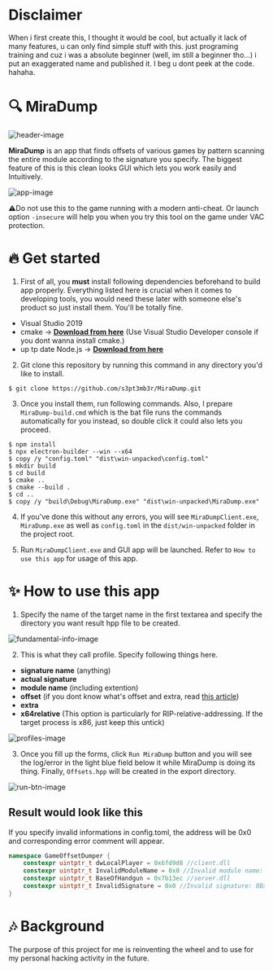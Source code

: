 # Disclaimer
When i first create this, I thought it would be cool, but actually it lack of many features, u can only find simple stuff with this. just programing training and cuz i was a absolute beginner (well, im still a beginner tho...) i put an exaggerated name and published it. I beg u dont peek at the code. hahaha. 

# :mag: MiraDump
![header-image](https://user-images.githubusercontent.com/33578715/98281007-2985db00-1fd7-11eb-90d8-cb23a9964339.PNG)

**MiraDump** is an app that finds offsets of various games by pattern scanning the entire module according to the signature you specify. The biggest feature of this is this clean looks GUI which lets you work easily and Intuitively.

![app-image](https://user-images.githubusercontent.com/33578715/98183053-42907c80-1f42-11eb-893b-3f2a5dc7fc7b.png)

:warning:Do not use this to the game running with a modern anti-cheat. Or launch option `-insecure` will help you when you try this tool on the game under VAC protection.

# :fire: Get started

1. First of all, you **must** install following dependencies beforehand to build app properly. Everything listed here is crucial when it comes to developing tools, you would need these later with someone else's product so just install them. You'll be totally fine.

- Visual Studio 2019
- cmake -> [**Download from here**](https://cmake.org/download/) (Use Visual Studio Developer console if you dont wanna install cmake.)
- up tp date Node.js  -> [**Download from here**](https://www.npmjs.com/get-npm)

2. Git clone this repository by running this command in any directory you'd like to install.
```Shell
$ git clone https://github.com/s3pt3mb3r/MiraDump.git
```

3. Once you install them, run following commands. Also, I prepare `MiraDump-build.cmd` which is the bat file runs the commands automatically for you instead, so double click it could also lets you proceed.

```Shell
$ npm install
$ npx electron-builder --win --x64
$ copy /y "config.toml" "dist\win-unpacked\config.toml"
$ mkdir build
$ cd build
$ cmake ..
$ cmake --build .
$ cd ..
$ copy /y "build\Debug\MiraDump.exe" "dist\win-unpacked\MiraDump.exe"
```

4. If you've done this without any errors, you will see `MiraDumpClient.exe`, `MiraDump.exe` as well as `config.toml` in the `dist/win-unpacked` folder in the project root.

5. Run `MiraDumpClient.exe` and GUI app will be launched. Refer to `How to use this app` for usage of this app.

# :sparkles: How to use this app

1. Specify the name of the target name in the first textarea and specify the directory you want result hpp file to be created.

![fundamental-info-image](https://user-images.githubusercontent.com/33578715/98184566-a9fbfb80-1f45-11eb-82fa-b133eab46ed0.png)

2. This is what they call profile. Specify following things here.
- **signature name** (anything)
- **actual signature**
- **module name** (including extention)
- **offset** (if you dont know what's offset and extra, read [this article](https://guidedhacking.com/resources/download-hazedumper-csgo-offset-dumper.24/))
- **extra**
- **x64relative** (This option is particularly for RIP-relative-addressing. If the target process is x86, just keep this untick)

![profiles-image](https://user-images.githubusercontent.com/33578715/98184731-0ced9280-1f46-11eb-9f5b-dd6721369a89.png)

3. Once you fill up the forms, click `Run MiraDump` button and you will see the log/error in the light blue field below it while MiraDump is doing its thing. Finally, `Offsets.hpp` will be created in the export directory. 


![run-btn-image](https://user-images.githubusercontent.com/33578715/98185201-1e836a00-1f47-11eb-9263-418babd401ef.png)

## Result would look like this

If you specify invalid informations in config.toml, the address will be 0x0 and corresponding error comment will appear.
```hpp
namespace GameOffsetDumper {
    constexpr uintptr_t dwLocalPlayer = 0x6fd9d8 //client.dll
    constexpr uintptr_t InvalidModuleName = 0x0 //Invalid module name: client.dll
    constexpr uintptr_t BaseOfHandgun = 0x7b13ec //server.dll
    constexpr uintptr_t InvalidSignature = 0x0 //Invalid signature: 8Bxxxxx
}
```

# :notes: Background

The purpose of this project for me is reinventing the wheel and to use for my personal hacking activity in the future.
